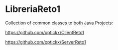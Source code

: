 # LibreriaReto1
Collection of common classes to both Java Projects:

https://github.com/optickx/ClientReto1

https://github.com/optickx/ServerReto1
